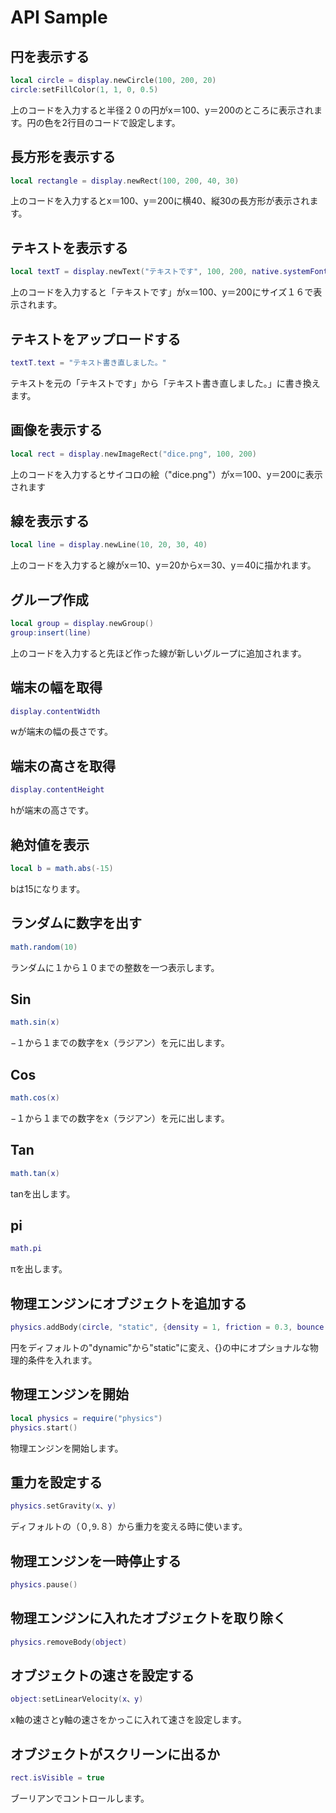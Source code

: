 # API Sample

## 円を表示する

```lua
local circle = display.newCircle(100, 200, 20)
circle:setFillColor(1, 1, 0, 0.5)
```

上のコードを入力すると半径２０の円がx＝100、y＝200のところに表示されます。円の色を2行目のコードで設定します。

## 長方形を表示する

```lua
local rectangle = display.newRect(100, 200, 40, 30)
```

上のコードを入力するとx＝100、y＝200に横40、縦30の長方形が表示されます。

## テキストを表示する

```lua
local textT = display.newText("テキストです", 100, 200, native.systemFont, 16)
```

上のコードを入力すると「テキストです」がx＝100、y＝200にサイズ１６で表示されます。

## テキストをアップロードする

```lua
textT.text = "テキスト書き直しました。"
```

テキストを元の「テキストです」から「テキスト書き直しました。」に書き換えます。

## 画像を表示する

```lua
local rect = display.newImageRect("dice.png", 100, 200)
```

上のコードを入力するとサイコロの絵（"dice.png"）がx＝100、y＝200に表示されます

## 線を表示する

```lua
local line = display.newLine(10, 20, 30, 40)
```

上のコードを入力すると線がx＝10、y＝20からx＝30、y＝40に描かれます。

## グループ作成

```lua
local group = display.newGroup()
group:insert(line)
```

上のコードを入力すると先ほど作った線が新しいグループに追加されます。

## 端末の幅を取得

```lua
display.contentWidth
```

wが端末の幅の長さです。

## 端末の高さを取得

```lua
display.contentHeight
```

hが端末の高さです。

## 絶対値を表示

```lua
local b = math.abs(-15)
```

bは15になります。

## ランダムに数字を出す

```lua
math.random(10)
```
ランダムに１から１０までの整数を一つ表示します。

## Sin 

```lua
math.sin(x)
```

−１から１までの数字をx（ラジアン）を元に出します。

## Cos

```lua
math.cos(x)
```

−１から１までの数字をx（ラジアン）を元に出します。

## Tan

```lua
math.tan(x)
```

tanを出します。

## pi

```lua
math.pi
```
πを出します。

## 物理エンジンにオブジェクトを追加する

```lua
physics.addBody(circle, "static", {density = 1, friction = 0.3, bounce = 0.4})
```

円をディフォルトの"dynamic"から"static"に変え、{}の中にオプショナルな物理的条件を入れます。

## 物理エンジンを開始

```lua
local physics = require("physics")
physics.start()
```

物理エンジンを開始します。

## 重力を設定する

```lua
physics.setGravity(x、y)
```

ディフォルトの（０,⒐８）から重力を変える時に使います。

## 物理エンジンを一時停止する

```lua
physics.pause()
```

## 物理エンジンに入れたオブジェクトを取り除く

```lua
physics.removeBody(object)
```

## オブジェクトの速さを設定する

```lua
object:setLinearVelocity(x、y)
```

x軸の速さとy軸の速さをかっこに入れて速さを設定します。

## オブジェクトがスクリーンに出るか

```lua
rect.isVisible = true
```

ブーリアンでコントロールします。






